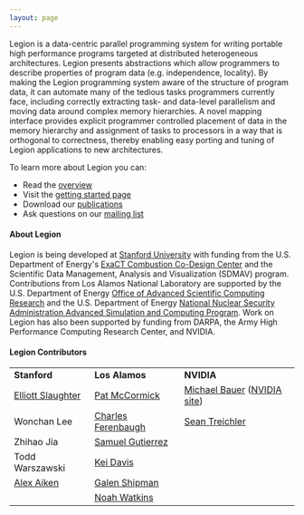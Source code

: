 ```yaml
---
layout: page 
---
```


Legion is a data-centric parallel programming system for
writing portable high performance programs targeted at
distributed heterogeneous architectures.  Legion presents
abstractions which allow programmers to describe properties
of program data (e.g. independence, locality).  By making the
Legion programming system aware of the structure of
program data, it can automate many of the tedious tasks
programmers currently face, including correctly extracting
task- and data-level parallelism and moving data around
complex memory hierarchies.  A novel mapping interface
provides explicit programmer controlled placement of data 
in the memory hierarchy and assignment of tasks to processors 
in a way that is orthogonal to correctness, thereby enabling 
easy porting and tuning of Legion applications to new 
architectures.

To learn more about Legion you can:

 * Read the [overview](/overview/)
 * Visit the [getting started page](/starting/)
 * Download our [publications](/publications/)
 * Ask questions on our [mailing list](/community/)

#### About Legion ####

Legion is being developed at [Stanford University](http://stanford.edu) with funding from the U.S. Department of Energy's [ExaCT Combustion Co-Design Center](http://exactcodesign.org/) and the Scientific Data Management, Analysis and Visualization (SDMAV) program.
Contributions from Los Alamos National Laboratory are supported by the U.S. Department
of Energy [Office of Advanced Scientific Computing Research](http://science.energy.gov/ascr)
and the U.S. Department of Energy 
[National Nuclear Security Administration Advanced Simulation and Computing Program](http://nnsa.energy.gov/asc).
Work on Legion has also been supported by funding from DARPA, the Army
High Performance Computing Research Center, and NVIDIA.

#### Legion Contributors ####

<table>
<tr valign="middle">
<td><b>Stanford</b></td>
<td><b>Los Alamos</b></td>
<td><b>NVIDIA</b></td>
</tr>

<tr valign="middle">
<td><a href="https://elliottslaughter.com">Elliott Slaughter</a></td>
<td><a href="&#109;&#097;&#105;&#108;&#116;&#111;:&#112;&#097;&#116;&#064;&#108;&#097;&#110;&#108;&#046;&#103;&#111;&#118;">Pat McCormick</a></td>
<td><a href="http://lightsighter.org">Michael Bauer</a> (<a href="https://research.nvidia.com/users/mike-bauer">NVIDIA site</a>)</td>
</tr>

<tr valign="middle">
<td>Wonchan Lee</td>
<td><a href="&#109;&#097;&#105;&#108;&#116;&#111;:&#099;&#102;&#101;&#114;&#101;&#110;&#098;&#097;&#064;&#108;&#097;&#110;&#108;&#046;&#103;&#111;&#118;">Charles Ferenbaugh</a></td>
<td><a href="http://cs.stanford.edu/~sjt/">Sean Treichler</a></td>
</tr>

<tr>
<td>Zhihao Jia</td>
<td><a href="&#109;&#097;&#105;&#108;&#116;&#111;:&#115;&#097;&#109;&#117;&#101;&#108;&#064;&#108;&#097;&#110;&#108;&#046;&#103;&#111;&#118;">Samuel Gutierrez</a></td>
</tr>

<tr>
<td>Todd Warszawski</td>
<td><a href="&#109;&#097;&#105;&#108;&#116;&#111;:&#107;&#101;&#105;&#064;&#108;&#097;&#110;&#108;&#046;&#103;&#111;&#118;">Kei Davis</a></td>
</tr>

<tr>
<td><a href="http://theory.stanford.edu/~aiken">Alex Aiken</a></td>
<td><a href="&#109;&#097;&#105;&#108;&#116;&#111;:&#103;&#115;&#104;&#105;&#112;&#109;&#097;&#110;&#064;&#108;&#097;&#110;&#108;&#046;&#103;&#111;&#118;">Galen Shipman</a></td>
</tr>

<tr>
<td></td>
<td><a href="&#109;&#097;&#105;&#108;&#116;&#111;:&#110;&#111;&#097;&#104;&#119;&#097;&#116;&#107;&#105;&#110;&#115;&#064;&#103;&#109;&#097;&#105;&#108;&#046;&#099;&#111;&#109;">Noah Watkins</a></td>
</tr>
</table>
